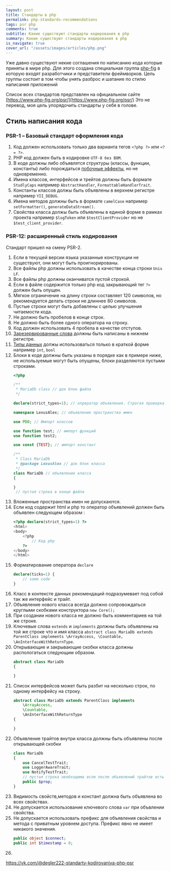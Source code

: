 ```yaml
---
layout: post
title: Стандарты в php
permalink: php-standards-recommendations 
tags: psr php
comments: true
subtitle: Какие существуют стандарты кодирования в php
summary: Какие существуют стандарты кодирования в php
is_navigate: true
cover_url: "/assets/images/articles/php.png"
---
```


Уже давно существуют некие соглашения по написанию кода которые приняты в мире php.
Для этого создана специальная группа [php-fig](https://www.php-fig.org/) 
в которую входят разработчики и представители фреймворков. 
Цель группы состоит в том чтобы унять разброс и шатание по стилю написания приложений

Список всех стандартов представлен на официальном сайте [https://www.php-fig.org/psr/](https://www.php-fig.org/psr/)
Это не перевод, моя цель упорядочить стандарты у себя в голове.

## Стиль написания кода

### PSR-1 – Базовый стандарт оформления кода

1. Код должен использовать только два варианта тегов `<?php ?>` или `<?= ?>`.
2. PHP код должен быть в кодировке `UTF-8 без BOM`.
3. В коде должны либо объявлятся структуры (классы, функции, константы) либо порождаться [побочные эффекты](https://lexusalex.ru/pure-functions), но не одновременно.
4. Имена классов, интерфейсов и трейтов должны быть формате `StudlyCaps` например `AbstractHandler`, `FormattableHandlerTrait`.
5. Константы классов должы быть объявлены в верхнем регистре например `YII_DEBUG`.
6. Имена методов должны быть в формате `camelCase` например `setFormatter()`, `generateDataStream()`.
7. Свойства класса должы быть объявлены в единой форме в рамках проекта например `$logToken` или `$testClientProvider` но не `$test_client_provider`.

### PSR-12: расширенный стиль кодирования

Стандарт пришел на смену PSR-2.

1. Если в текущей версии языка указанные конструкции не существуют, они могут быть проигнорированы.
2. Все файлы php должны использовать в качестве конца строки `Unix LF`.
3. Все файлы php должны оканчиватся пустой строкой.
4. Если в файле содержится только php код закрывающий тег `?>` должен быть опущен.
5. Мягкое ограничение на длину строки составляет 120 символов, но рекомендуется делать строки не длиннее 80 символов.
6. Пустые строки могут быть добавлены с целью улучшения читаемости кода.
7. Не должно быть пробелов в конце строк.
8. Не должно быть более одного оператора на строку.
9. Код должен использовать 4 пробела в качестве отступов.
10. [Зарезервированные слова](https://www.php.net/manual/ru/reserved.keywords.php) должны быть написаны в нижнем регистре.
11. [Типы данных](https://www.php.net/manual/ru/reserved.other-reserved-words.php) должы использоваться только в краткой форме например `int`, `bool`
12. Блоки в коде должны быть указаны в порядке как в примере ниже, не используемые могут быть опущены, блоки разделяются пустыми строками.
    ```php
    <?php
    
    /**
     * MariaDb class // док блок файла
     */
    
    declare(strict_types=1); // опрератор объявления. Строгая проверка типов возвращаемых или передаваемых из функции
    
    namespace LexusAlex; // объявление пространства имен
    
    use PDO; // Импорт классов
    
    use function test; // импорт функций
    use function test2;
    
    use const {TEST}; // импорт констант
    
    /**
     * Class MariaDb
     * @package LexusAlex // док блок класса
     */
    class MariaDb // объявление класса
    {
    
    }
     // пустая строка в конце файла
    ```
13. Вложенные пространства имен не допускаются.
14. Если код содержит html и php то оператор объявлений должен быть объявлен следующем образом :
    ```php
    <?php declare(strict_types=1) ?>
    <html>
    <body>
        <?php
            // Код php
        ?>
    </body>
    </html>
    ```
15. Форматирование оператора `declare`
    ~~~php
    declare(ticks=1) {
        // some code
    }
    ~~~
16. Класс в контексте данных рекомендаций подразумевает под собой так же интерфейс и трайт.
17. Объявление нового класса всегда должно сопровождаться круглыми скобками конструктора `new Core();`
18. При создании нового класса не должно быть комментариев на той же строке.
19. Ключевые слова `extends` и `implements` должны быть объявлены на той же строке что и имя класса `abstract class MariaDb extends ParentClass implements \ArrayAccess, \Countable, \AnInterfaceWithReturnType`.
20. Открывающие и закрывающие скобки класса должны распологаться следующим образом.
    ```php
    abstract class MariaDb
    {
    
    }
    
    ```
21. Список интерфейсов может быть разбит на несколько строк, по одному интерфейсу на строку.
    ```php
    abstract class MariaDb extends ParentClass implements 
        \ArrayAccess, 
        \Countable, 
        \AnInterfaceWithReturnType
    {
    
    }
    
    ```
22. Объявление трайтов внутри класса должны быть объявлены после открывающей скобки
    ```php
    class MariaDb
    {
        use CancelTestTrait;
        use LoggerAwareTrait;
        use NotifyTestTrait;
        // пустая строка необходима если после объявлений трайтов есть еще код
        public $prop;
    }
    
    ```
23. Видимость свойств,методов и констант должна быть объявлена во всех свойствах.
24. Не допускается использование ключевого слова `var` при объвлении свойства.
25. Не допускается использовать префикс для объявления свойства и метода с приватным уровнем доступа. Префикс явно не имеет никакого значения.
    ```php
    public object $connect;
    public int $timestamp = 0;
    ```
26.
https://vk.com/@degler222-standarty-kodirovaniya-php-psr
